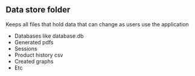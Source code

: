 ## Data store folder

Keeps all files that hold data that can change as users use the application
- Databases like database.db
- Generated pdfs
- Sessions
- Product history csv
- Created graphs
- Etc